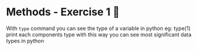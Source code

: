 # Methods - Exercise 1 🐍

With `type` command you can see the type of a variable in python
eg: type(1)
print each components type
with this way you can see most significant data types in python
